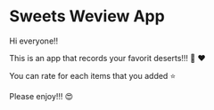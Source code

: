 # Sweets Weview App

Hi everyone!!

This is an app that records your favorit deserts!!! :cake: :heart:

You can rate for each items that you added :star:

Please enjoy!!! :heart_eyes:
